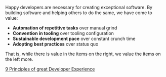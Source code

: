 Happy developers are necessary for creating exceptional software.
By building software and helping others to do the same, we have come to value:

- **Automation of repetitive tasks** over manual grind
- **Convention in tooling** over tooling configuration
- **Sustainable development pace** over constant crunch time
- **Adopting best practices** over status quo

That is, while there is value in the items on the right, we value the items on the left more.

[9 Principles of great Developer Experience](http://developerexperiencemanifesto.org/principles)
